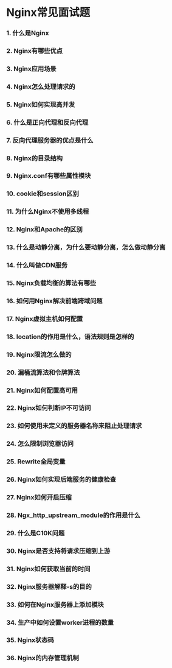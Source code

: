 # Nginx常见面试题

### 1. 什么是Nginx

### 2. Nginx有哪些优点

### 3. Nginx应用场景

### 4. Nginx怎么处理请求的

### 5. Nginx如何实现高并发

### 6. 什么是正向代理和反向代理

### 7. 反向代理服务器的优点是什么

### 8. Nginx的目录结构

### 9. Nginx.conf有哪些属性模块

### 10. cookie和session区别

### 11. 为什么Nginx不使用多线程

### 12. Nginx和Apache的区别

### 13. 什么是动静分离，为什么要动静分离，怎么做动静分离

### 14. 什么叫做CDN服务

### 15. Nginx负载均衡的算法有哪些

### 16. 如何用Nginx解决前端跨域问题

### 17. Nginx虚拟主机如何配置

### 18. location的作用是什么，语法规则是怎样的

### 19. Nginx限流怎么做的

### 20. 漏桶流算法和令牌算法

### 21. Nginx如何配置高可用

### 22. Nginx如何判断IP不可访问

### 23. 如何使用未定义的服务器名称来阻止处理请求

### 24. 怎么限制浏览器访问

### 25. Rewrite全局变量

### 26. Nginx如何实现后端服务的健康检查

### 27. Nginx如何开启压缩

### 28. Ngx_http_upstream_module的作用是什么

### 29. 什么是C10K问题

### 30. Nginx是否支持将请求压缩到上游

### 31. Nginx如何获取当前的时间

### 32. Nginx服务器解释-s的目的

### 33. 如何在Nginx服务器上添加模块

### 34. 生产中如何设置worker进程的数量

### 35. Nginx状态码

### 36. Nginx的内存管理机制